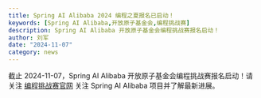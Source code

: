 ```yaml
---
title: Spring AI Alibaba 2024 编程之夏报名已启动！
keywords: [Spring AI Alibaba,开放原子基金会,编程挑战赛]
description: Spring AI Alibaba 开放原子基金会编程挑战赛报名启动！
author: 刘军
date: "2024-11-07"
category: news
---
```


截止 2024-11-07，Spring AI Alibaba 开放原子基金会编程挑战赛报名启动！请关注 [编程挑战赛官网](https://competition.atomgit.com/competitionInfo?id=31af3f40b11051dac71194a0c25c302a) 关注 Spring AI Alibaba 项目并了解最新进展。